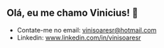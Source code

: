 ## Olá, eu me chamo Vinicius!  👋

- Contate-me no email: vinisoaresr@hotmail.com
- Linkedin: www.linkedin.com/in/vinisoaresr
